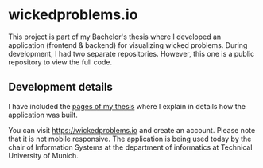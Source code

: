 # wickedproblems.io

This project is part of my Bachelor's thesis where I developed an application (frontend & backend) for visualizing wicked problems. During development, I had two separate repositories. However, this one is a public repository to view the full code.

## Development details

I have included the [pages of my thesis](https://github.com/MunzerDw/wicked-problems/blob/main/docs/development_details.pdf) where I explain in details how the application was built.

You can visit <https://wickedproblems.io> and create an account. Please note that it is not mobile responsive. The application is being used today by the chair of Information Systems at the department of informatics at Technical University of Munich.
